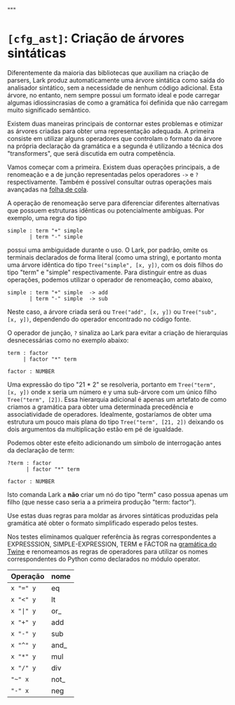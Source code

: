 """
# `[cfg_ast]`: Criação de árvores sintáticas 

Diferentemente da maioria das bibliotecas que auxiliam na criação de parsers, Lark produz automaticamente uma árvore sintática como saída do analisador sintático, sem a necessidade de nenhum código adicional. Esta árvore, no entanto, nem sempre possui um formato ideal e pode carregar algumas idiossincrasias de como a gramática foi definida que não carregam muito significado semântico.

Existem duas maneiras principais de contornar estes problemas e otimizar as árvores criadas para obter uma representação adequada. A primeira consiste em utilizar alguns operadores que controlam o formato da árvore na própria declaração da gramática e a segunda é utilizando a técnica dos "transformers", que será discutida em outra competência.

Vamos começar com a primeira. Existem duas operações principais, a de renomeação e a de junção representadas pelos operadores `->` e `?` respectivamente. Também é possível consultar outras operações mais avançadas na [folha de cola](https://lark-parser.readthedocs.io/en/latest/_static/lark_cheatsheet.pdf).

A operação de renomeação serve para diferenciar diferentes alternativas que possuem estruturas idênticas ou potencialmente ambíguas. Por exemplo, uma regra do tipo

```lark
simple : term "+" simple
       | term "-" simple
```

possui uma ambiguidade durante o uso. O Lark, por padrão, omite os terminais declarados de forma literal (como uma string), e portanto monta uma árvore idêntica do tipo `Tree("simple", [x, y])`, com os dois filhos do tipo "term" e "simple" respectivamente. Para distinguir entre as duas operações, podemos utilizar o operador de renomeação, como abaixo, 

```lark
simple : term "+" simple  -> add
       | term "-" simple  -> sub
```

Neste caso, a árvore criada será ou  `Tree("add", [x, y])` ou `Tree("sub", [x, y])`, dependendo do operador encontrado no código fonte. 

O operador de junção, `?` sinaliza ao Lark para evitar a criação de hierarquias desnecessárias como no exemplo abaixo:

```lark
term : factor
     | factor "*" term

factor : NUMBER
```

Uma expressão do tipo "21 * 2" se resolveria, portanto em `Tree("term", [x, y])` onde x seria um número e y uma sub-árvore com um único filho `Tree("term", [2])`. Essa hierarquia adicional é apenas um artefato de como criamos a gramática para obter uma determinada precedência e associatividade de operadores. Idealmente, gostaríamos de obter uma estrutura um pouco mais plana do tipo `Tree("term", [21, 2])` deixando os dois argumentos da multiplicação estão em pé de igualdade.

Podemos obter este efeito adicionando um símbolo de interrogação antes da declaração de term:

```lark
?term : factor
      | factor "*" term

factor : NUMBER
```

Isto comanda Lark a **não** criar um nó do tipo "term" caso possua apenas um filho (que nesse caso seria a a primeira produção "term: factor").

Use estas duas regras para moldar as árvores sintáticas produzidas pela gramática até obter o formato simplificado esperado pelos testes.

Nos testes eliminamos qualquer referência às regras correspondentes a EXPRESSSION, SIMPLE-EXPRESSION, TERM e FACTOR na [gramática do Twine](http://www.cs.uni.edu/~wallingf/teaching/cs4550/compiler/specification.html) e renomeamos as regras de operadores para utilizar os nomes correspondentes do Python como declarados no módulo operator. 

| Operação       | nome |
| -------------- | ---- |
| `x "=" y`      | eq   |
| `x "<" y`      | lt   |
| `x "\|" y`     | or_  |
| `x "+" y`      | add  |
| `x "-" y`      | sub  |
| `x "^" y`      | and_ |
| `x "*" y`      | mul  |
| `x "/" y`      | div  |
| `"~" x`        | not_ |
| `"-" x`        | neg  |
